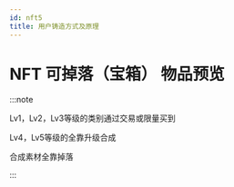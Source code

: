 ```yaml
---
id: nft5
title: 用户铸造方式及原理
---
```


# NFT 可掉落（宝箱） 物品预览

:::note

Lv1，Lv2，Lv3等级的类别通过交易或限量买到

Lv4，Lv5等级的全靠升级合成

合成素材全靠掉落

:::
